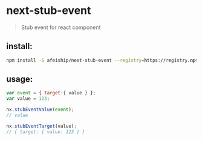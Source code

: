# next-stub-event
> Stub event for react component

## install:
```bash
npm install -S afeiship/next-stub-event --registry=https://registry.npm.taobao.org
```

## usage:
```js
var event = { target:{ value } };
var value = 123;

nx.stubEventValue(event);
// value

nx.stubEventTarget(value);
// { target: { value: 123 } }
```
